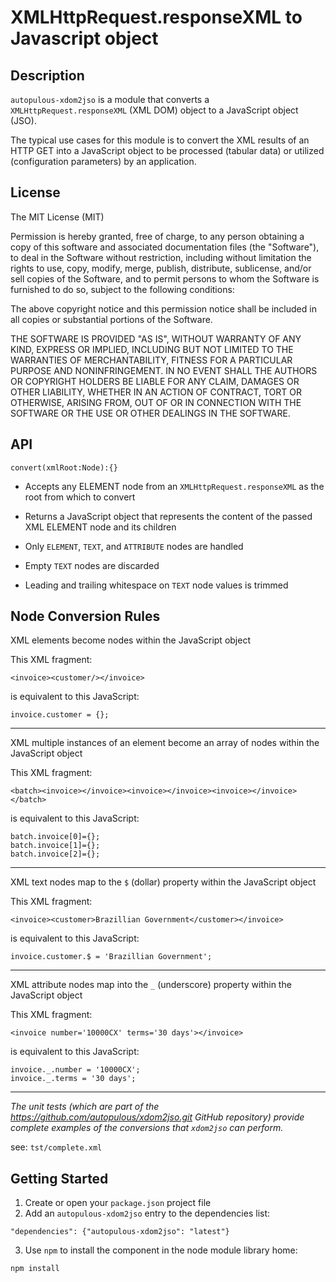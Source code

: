 # XMLHttpRequest.responseXML to Javascript object

## Description
`autopulous-xdom2jso` is a module that converts a `XMLHttpRequest.responseXML` (XML DOM) object to a JavaScript object (JSO).

The typical use cases for this module is to convert the XML results of an HTTP GET into a JavaScript object to be processed (tabular data) or utilized (configuration parameters) by an application. 
## License
The MIT License (MIT)

Permission is hereby granted, free of charge, to any person obtaining a copy of this software and associated documentation files (the "Software"), to deal in the Software without restriction, including without limitation the rights to use, copy, modify, merge, publish, distribute, sublicense, and/or sell copies of the Software, and to permit persons to whom the Software is furnished to do so, subject to the following conditions:

The above copyright notice and this permission notice shall be included in all copies or substantial portions of the Software.

THE SOFTWARE IS PROVIDED "AS IS", WITHOUT WARRANTY OF ANY KIND, EXPRESS OR IMPLIED, INCLUDING BUT NOT LIMITED TO THE WARRANTIES OF MERCHANTABILITY, FITNESS FOR A PARTICULAR PURPOSE AND NONINFRINGEMENT. IN NO EVENT SHALL THE AUTHORS OR COPYRIGHT HOLDERS BE LIABLE FOR ANY CLAIM, DAMAGES OR OTHER LIABILITY, WHETHER IN AN ACTION OF CONTRACT, TORT OR OTHERWISE, ARISING FROM, OUT OF OR IN CONNECTION WITH THE SOFTWARE OR THE USE OR OTHER DEALINGS IN THE SOFTWARE.

## API
`convert(xmlRoot:Node):{}`

- Accepts any ELEMENT node from an `XMLHttpRequest.responseXML` as the root from which to convert
- Returns a JavaScript object that represents the content of the passed XML ELEMENT node and its children

- Only `ELEMENT`, `TEXT`, and `ATTRIBUTE` nodes are handled
- Empty `TEXT` nodes are discarded
- Leading and trailing whitespace on `TEXT` node values is trimmed

## Node Conversion Rules
XML elements become nodes within the JavaScript object

This XML fragment:
```
<invoice><customer/></invoice>
```
is equivalent to this JavaScript:
```
invoice.customer = {};
```
---
XML multiple instances of an element become an array of nodes within the JavaScript object

This XML fragment:
```
<batch><invoice></invoice><invoice></invoice><invoice></invoice></batch>
```
is equivalent to this JavaScript:
```
batch.invoice[0]={};
batch.invoice[1]={};
batch.invoice[2]={};
```
---
XML text nodes map to the `$` (dollar) property within the JavaScript object

This XML fragment:
```
<invoice><customer>Brazillian Government</customer></invoice>
```
is equivalent to this JavaScript:
```
invoice.customer.$ = 'Brazillian Government';
```
---
XML attribute nodes map into the `_` (underscore) property within the JavaScript object

This XML fragment:
```
<invoice number='10000CX' terms='30 days'></invoice>
```
is equivalent to this JavaScript:
```
invoice._.number = '10000CX';
invoice._.terms = '30 days';
```
---
_The unit tests (which are part of the https://github.com/autopulous/xdom2jso.git GitHub repository) provide complete examples of the conversions that `xdom2jso` can perform._
 
see: `tst/complete.xml`  
## Getting Started
1. Create or open your `package.json` project file
2. Add an `autopulous-xdom2jso` entry to the dependencies list:
```
"dependencies": {"autopulous-xdom2jso": "latest"}
```
3. Use `npm` to install the component in the node module library home:
```
npm install
```